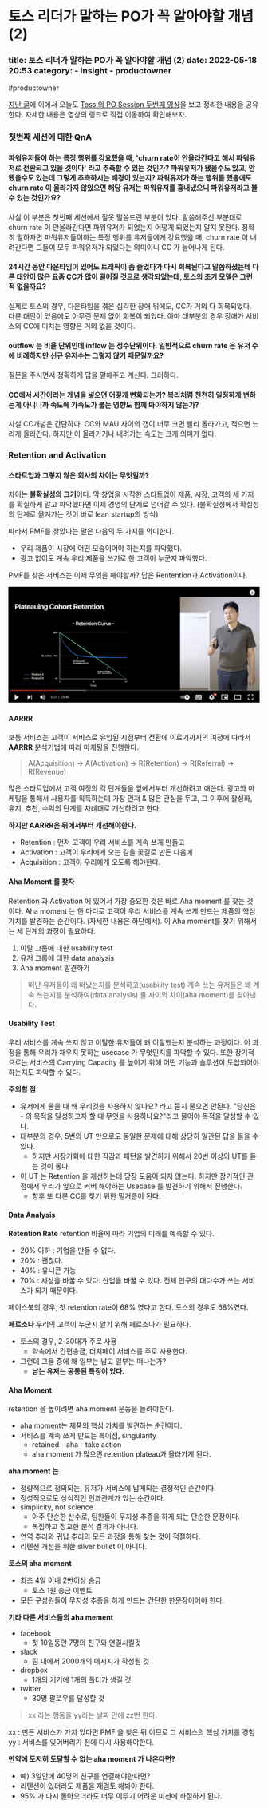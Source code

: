# 토스 리더가 말하는 PO가 꼭 알아야할 개념 (2)



### title: 토스 리더가 말하는 PO가 꼭 알아야할 개념 (2) date: 2022-05-18 20:53 category: - insight - productowner

\#productowner

[지난 글](https://blog.mhson.world/2022/05/08/insights/20220508-toss-po-session-01/)에 이에서 오늘도 [Toss 의 PO Session 두번째 영상](https://youtu.be/0KgOCKJ1PG4)을 보고 정리한 내용을 공유한다. 자세한 내용은 영상의 링크로 직접 이동하여 확인해보자.

### 첫번째 세션에 대한 QnA

#### 파워유저들이 하는 특정 행위를 강요했을 때, 'churn rate이 안올라간다고 해서 파워유저로 전환되고 있을 것이다' 라고 추측할 수 있는 것인가? 파워유저가 됐을수도 있고, 안됐을수도 있는데 그렇게 추측하시는 배경이 있는지? 파워유저가 하는 행위를 했음에도 churn rate 이 올라가지 않았으면 해당 유저는 파워유저를 흉내냈으니 파워유저라고 볼 수 있는 것인가요?

사실 이 부분은 첫번째 세션에서 잘못 말씀드린 부분이 있다. 말씀해주신 부분대로 churn rate 이 안올라간다면 파워유저가 되었는지 어떻게 되었는지 알지 못한다. 정확히 말하자면 파워유저들이하는 특정 행위를 유저들에게 강요했을 때, churn rate 이 내려간다면 그들이 모두 파워유저가 되었다는 의미이니 CC 가 늘어나게 된다.

#### 24시간 동안 다운타임이 있어도 트래픽이 좀 줄었다가 다시 회복된다고 말씀하셨는데 다른 대안이 많은 요즘 CC가 많이 떨어질 것으로 생각되었는데, 토스의 초기 모델은 그런 적 없을까요?

실제로 토스의 경우, 다운타임을 겪은 심각한 장애 뒤에도, CC가 거의 다 회복되었다. 다른 대안이 있음에도 아무런 문제 없이 회복이 되었다. 아마 대부분의 경우 장애가 서비스의 CC에 미치는 영향은 거의 없을 것이다.

#### outflow 는 비율 단위인데 inflow 는 정수단위이다. 일반적으로 churn rate 은 유저 수에 비례하지만 신규 유저수는 그렇지 않기 때문일까요?

질문을 주시면서 정확하게 답을 말해주고 계신다. 그러하다.

#### CC에서 시간이라는 개념을 넣으면 어떻게 변화되는가? 복리처럼 천천히 일정하게 변하는게 아니니까 속도에 가속도가 붙는 영향도 함께 봐야하지 않는가?

사실 CC개념은 간단하다. CC와 MAU 사이의 갭이 너무 크면 빨리 올라가고, 적으면 느리게 올라간다. 하지만 이 올라가거나 내려가는 속도는 크게 의미가 없다.

### Retention and Activation

#### 스타트업과 그렇지 않은 회사의 차이는 무엇일까?

차이는 **불확실성의 크기**이다. 막 창업을 시작한 스타트업이 제품, 시장, 고객의 세 가지를 확실하게 알고 파악했다면 이제 경영의 단계로 넘어갈 수 있다. (불확실성에서 확실성의 단계로 옮겨가는 것이 바로 lean startup의 방식)

따라서 PMF를 찾았다는 말은 다음의 두 가지를 의미한다.

* 우리 제품이 시장에 어떤 모습이어야 하는지를 파악했다.
* 광고 없이도 계속 우리 제품을 쓰기로 한 고객이 누군지 파악했다.

PMF를 찾은 서비스는 이제 무엇을 해야할까? 답은 Rentention과 Activation이다.

![](../../.gitbook/assets/Pasted-image-20220518210600.png)

#### AARRR

보통 서비스는 고객이 서비스로 유입된 시점부터 전환에 이르기까지의 여정에 따라서 **AARRR** 분석기법에 따라 마케팅을 진행한다.

> A(Acquisition) -> A(Activation) -> R(Retention) -> R(Referral) -> R(Revenue)

많은 스타트업에서 고객 여정의 각 단계들을 앞에서부터 개선하려고 애쓴다. 광고와 마케팅을 통해서 사용자를 획득하는데 가장 먼저 & 많은 관심을 두고, 그 이후에 활성화, 유지, 추천, 수익의 단계를 차례대로 개선하려고 한다.

**하지만 AARRR은 뒤에서부터 개선해야한다.**

* Retention : 먼저 고객이 우리 서비스를 계속 쓰게 만들고
* Activation : 고객이 우리에게 오는 길을 꽃길로 만든 다음에
* Acquisition : 고객이 우리에게 오도록 해야한다.

#### Aha Moment 를 찾자

Retention 과 Activation 에 있어서 가장 중요한 것은 바로 Aha moment 를 찾는 것이다. Aha moment 는 한 마디로 고객이 우리 서비스를 계속 쓰게 만드는 제품의 핵심 가치를 발견하는 순간이다. (자세한 내용은 하단에서). 이 Aha moment를 찾기 위해서는 세 단계의 과정이 필요하다.

1. 이탈 그룹에 대한 usability test
2. 유저 그룹에 대한 data analysis
3. Aha moment 발견하기

> 떠난 유저들이 왜 떠났는지를 분석하고(usability test) 계속 쓰는 유저들은 왜 계속 쓰는지를 분석하여(data analysis) 둘 사이의 차이(aha moment)를 찾아낸다.

#### Usability Test

우리 서비스를 계속 쓰지 않고 이탈한 유저들이 왜 이탈했는지 분석하는 과정이다. 이 과정을 통해 우리가 채우지 못하는 usecase 가 무엇인지를 파악할 수 있다. 또한 장기적으로는 서비스의 Carrying Capacity 를 높이기 위해 어떤 기능과 솔루션이 도입되어야 하는지도 파악할 수 있다.

**주의할 점**

* 유저에게 물을 때 왜 우리것을 사용하지 않나요? 라고 묻지 물으면 안된다. "당신은 - 의 목적을 달성하고자 할 때 무엇을 사용하나요?"라고 물어야 목적을 달성할 수 있다.
* 대부분의 경우, 5번의 UT 만으로도 동일한 문제에 대해 상당히 일관된 답을 들을 수 있다.
  * 하지만 시장기회에 대한 직감과 패턴을 발견하기 위해서 20번 이상의 UT를 듣는 것이 좋다.
* 이 UT 는 Retention 을 개선하는데 당장 도움이 되지 않는다. 하지만 장기적인 관점에서 우리가 앞으로 커버 해야하는 Usecase 를 발견하기 위해서 진행한다.
  * 향후 또 다른 CC를 찾기 위한 밑거름이 된다.

#### Data Analysis

**Retention Rate** retention 비율에 따라 기업의 미래를 예측할 수 있다.

* 20% 이하 : 기업을 만들 수 없다.
* 20% : 괜찮다.
* 40% : 유니콘 가능
* 70% : 세상을 바꿀 수 있다. 산업을 바꿀 수 있다. 전체 인구의 대다수가 쓰는 서비스가 되기 때문이다.

페이스북의 경우, 첫 retention rate이 68% 였다고 한다. 토스의 경우도 68%였다.

**페르소나** 우리의 고객이 누군지 알기 위해 페르소나가 필요하다.

* 토스의 경우, 2-30대가 주로 사용
  * 약속에서 간편송금, 더치페이 서비스를 주로 사용한다.
* 그런데 그들 중에 왜 일부는 남고 일부는 떠나는가?
  * **남는 유저는 공통된 특징이 있다.**

#### Aha Moment

retention 을 높이려면 aha moment 운동을 늘려야한다.

* aha moment는 제품의 핵심 가치를 발견하는 순간이다.
* 서비스를 계속 쓰게 만드는 특이점, singularity
  * retained - aha - take action
  * aha moment 가 많으면 retention plateau가 올라가게 된다.

**aha moment 는**

* 정량적으로 정의되는, 유저가 서비스에 남게되는 결정적인 순간이다.
* 정성적으로도 상식적인 인과관계가 있는 순간이다.
* simplicity, not science
  * 아주 단순한 산수로, 팀원들이 무지성 추종을 하게 되는 단순한 문장이다.
  * 복잡하고 정교한 분석 결과가 아니다.
* 연역 추리와 귀납 추리의 모든 과정을 통해 찾는 것이 적절하다.
* 리텐션 개선을 위한 silver bullet 이 아니다.

**토스의 aha moment**

* 최초 4일 이내 2번이상 송금
  * 토스 1원 송금 이벤트
* 모든 구성원들이 무지성 추종을 하게 만드는 간단한 한문장이어야 한다.

**기타 다른 서비스들의 aha mement**

* facebook
  * 첫 10일동안 7명의 친구와 연결시킬것
* slack
  * 팀 내에서 2000개의 메시지가 작성될 것
* dropbox
  * 1개의 기기에 1개의 폴더가 생길 것
* twitter
  * 30명 팔로우를 달성할 것

> xx 라는 행동을 yy라는 날짜 안에 zz번 한다.

xx : 만든 서비스가 가치 있다면 PMF 을 찾은 뒤 이므로 그 서비스의 핵심 가치를 경험 yy : 서비스를 잊어버리기 전에 다시 사용해야한다.

**만약에 도저히 도달할 수 없는 aha moment 가 나온다면?**

* 예) 3일안에 40명의 친구를 연결해야한다면?
* 리텐션이 있더라도 제품을 재검토 해봐야 한다.
* 95% 가 다시 돌아오더라도 너무 이루기 어려운 미션에 좌절하게 된다.
